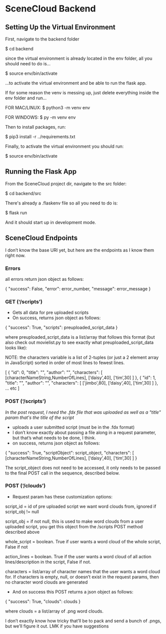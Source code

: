 # SceneCloud Backend

## Setting Up the Virtual Environment

First, navigate to the backend folder

$ cd backend

since the virtual environment is already located in the env folder, all you should need to do is...

$ source env/bin/activate

...to activate the virtual environment and be able to run the flask app.

If for some reason the venv is messing up, just delete everything inside the env folder and run...

FOR MAC/LINUX:
$ python3 -m venv env

FOR WINDOWS:
$ py -m venv env


Then to install packages, run:

$ pip3 install -r ../requirements.txt

Finally, to activate the virtual environment you should run:

$ source env/bin/activate


## Running the Flask App

From the SceneCloud project dir, navigate to the src folder: 

$ cd backend/src

There's already a .flaskenv file so all you need to do is:

$ flask run

And it should start up in development mode.


## SceneCloud Endpoints

I don’t know the base URI yet, but here are the endpoints as I know them right now.

### Errors

all errors return json object as follows: 

{
        "success": False,
        "error": error_number,
        "message": error_message
}



### GET (‘/scripts’)
- Gets all data for pre uploaded scripts
- On success, returns json object as follows:

{
        "success": True,
        "scripts": preuploaded_script_data
}



where preuploaded_script_data is a list/array that follows this format (but also check out movielist.py to see exactly what preuploaded_script_data looks like):

NOTE: the characters variable is a list of 2-tuples (or just a 2 element array in JavaScript) sorted in order of most lines to fewest lines. 

[
	{
		"id": 0,
		"title": "",
		"author": "",
		"characters": [
			[characterNameString,NumberOfLines], 
			[‘daisy’,40], 
			[‘tim’,30]
		]
	},
	{
		"id": 1,
		"title": "",
		"author": "",
		"characters": [
			['jimbo',80], 
			[‘daisy’,40], 
			[‘tim’,30]
		]
	}, 
		… etc
]



### POST (‘/scripts’)
*In the post request, I need the .fdx file that was uploaded as well as a "title" param that's the title of the script*

- uploads a user submitted script (must be in the .fdx format)
- I don’t know exactly about passing a file along in a request parameter, but that’s what needs to be done, I think.
- on success, returns json object as follows:

{
        "success": True,
        "scriptObject": script_object,
        "characters": [
					[characterNameString,NumberOfLines], 
					[‘daisy’,40], 
					[‘tim’,30]
				]
 }

The script_object does not need to be accessed, it only needs to be passed to the final POST call in the sequence, described below.


### POST (‘/clouds’)
- Request param has these customization options:

script_id = id of pre uploaded script we want word clouds from, ignored if script_obj != null

script_obj = if not null, this is used to make word clouds from a user uploaded script, you get this object from the /scripts POST method described above

whole_script = boolean. True if user wants a word cloud of the whole script, False if not

action_lines = boolean. True if the user wants a word cloud of all action lines/description in the script, False if not.

characters = list/array of character names that the user wants a word cloud for. If characters is empty, null, or doesn’t exist in the request params, then no character word clouds are generated

- And on success this POST returns a json object as follows:

{
        "success": True,
        "clouds": clouds
}

where clouds = a list/array of .png word clouds.

I don’t exactly know how tricky that’ll be to pack and send a bunch of .pngs, but we’ll figure it out. LMK if you have suggestions

